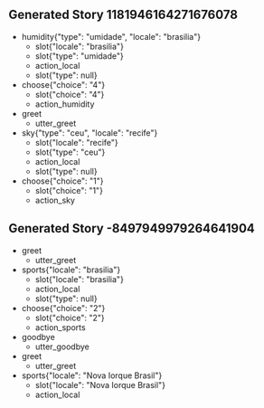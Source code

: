 ## Generated Story 1181946164271676078
* humidity{"type": "umidade", "locale": "brasilia"}
    - slot{"locale": "brasilia"}
    - slot{"type": "umidade"}
    - action_local
    - slot{"type": null}
* choose{"choice": "4"}
    - slot{"choice": "4"}
    - action_humidity
* greet
    - utter_greet
* sky{"type": "ceu", "locale": "recife"}
    - slot{"locale": "recife"}
    - slot{"type": "ceu"}
    - action_local
    - slot{"type": null}
* choose{"choice": "1"}
    - slot{"choice": "1"}
    - action_sky

## Generated Story -8497949979264641904
* greet
    - utter_greet
* sports{"locale": "brasilia"}
    - slot{"locale": "brasilia"}
    - action_local
    - slot{"type": null}
* choose{"choice": "2"}
    - slot{"choice": "2"}
    - action_sports
* goodbye
    - utter_goodbye
* greet
    - utter_greet
* sports{"locale": "Nova Iorque Brasil"}
    - slot{"locale": "Nova Iorque Brasil"}
    - action_local

